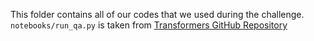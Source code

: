 This folder contains all of our codes that we used during the challenge.  
`notebooks/run_qa.py` is taken from [Transformers GitHub Repository](https://github.com/huggingface/transformers/blob/main/examples/pytorch/question-answering/run_qa.py)
